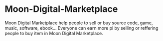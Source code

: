 # Moon-Digital-Marketplace
Moon Digital Marketplace help people to sell or buy source code, game, music, software, ebook... Everyone can earn more pi by selling or reffering people to buy item in Moon Digital Marketplace. 

